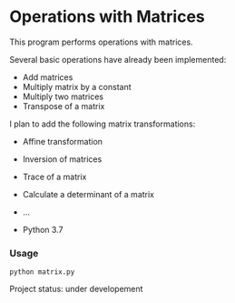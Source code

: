 # Operations with Matrices

This program performs operations with matrices.

Several basic operations have already been implemented:

- Add matrices
- Multiply matrix by a constant
- Multiply two matrices
- Transpose of a matrix


I plan to add the following matrix transformations:
- Affine transformation
- Inversion of matrices
- Trace of a matrix
- Calculate a determinant of a matrix
- ...


- Python 3.7

### Usage
```python matrix.py```

Project status: under developement
